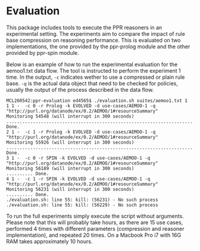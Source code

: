 # Evaluation

This package includes tools to execute the PPR reasoners in an experimental setting.
The experiments aim to compare the impact of rule base compression on reasoning performance.
This is evaluated on two implementations, the one provided by the ppr-prolog module and the other provided by ppr-spin module.

Below is an example of how to run the experimental evaluation for the aemoo1.txt data flow.
The tool is instructed to perform the experiment 1 time.
In the output, `-c` indicates wether to use a compressed or plain rule base.
`-q` is the actual data object that need to be checked for policies, usually the output of the process described in the data flow.

```
MCL260542:ppr-evaluation ed4565$ ./evaluation.sh suites/aemoo1.txt 1
1 1 -  -c 0 -r Prolog -k EVOLVED -d use-cases/AEMOO-1 -q "http://purl.org/datanode/ex/0.2/AEMOO/1#resourceSummary"
Monitoring 54548 (will interrupt in 300 seconds)
............................................................................................................................................................................................................................................................................................................................................................................................................................................................. Done.
2 1 -  -c 1 -r Prolog -k EVOLVED -d use-cases/AEMOO-1 -q "http://purl.org/datanode/ex/0.2/AEMOO/1#resourceSummary"
Monitoring 55926 (will interrupt in 300 seconds)
..................................................................................... Done.
3 1 -  -c 0 -r SPIN -k EVOLVED -d use-cases/AEMOO-1 -q "http://purl.org/datanode/ex/0.2/AEMOO/1#resourceSummary"
Monitoring 56189 (will interrupt in 300 seconds)
.......... Done.
4 1 -  -c 1 -r SPIN -k EVOLVED -d use-cases/AEMOO-1 -q "http://purl.org/datanode/ex/0.2/AEMOO/1#resourceSummary"
Monitoring 56231 (will interrupt in 300 seconds)
.......... Done.
./evaluation.sh: line 55: kill: (56231) - No such process
./evaluation.sh: line 55: kill: (56229) - No such process
```

To run the full experiments simply execute the script without arguments.
Please note that this will probably take hours, as there are 15 use cases, performed 4 times with different parameters (compression and reasoner implementation), and repeated 20 times.
On a Macbook Pro i7 with 16G RAM takes approximately 10 hours.
